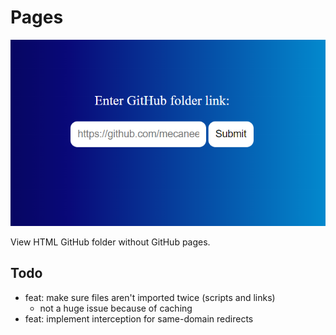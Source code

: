 # Pages

![Demo image](demo.png)

View HTML GitHub folder without GitHub pages.

## Todo

- feat: make sure files aren't imported twice (scripts and links)
  - not a huge issue because of caching
- feat: implement interception for same-domain redirects

